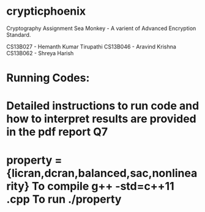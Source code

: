 # crypticphoenix
Cryptography Assignment
Sea Monkey - A varient of Advanced Encryption Standard.

CS13B027 - Hemanth Kumar Tirupathi
CS13B046 - Aravind Krishna
CS13B062 - Shreya Harish

Running Codes:
==========================================================
Detailed instructions to run code and how to interpret results 
are provided in the pdf report Q7
==========================================================
property = {licran,dcran,balanced,sac,nonlinearity} 
To compile 
g++ -std=c++11 <property>.cpp
To run
./property
===========================================================